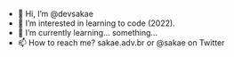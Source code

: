 - 👋 Hi, I’m @devsakae
- 👀 I’m interested in learning to code (2022).
- 🌱 I’m currently learning... something...
- 📫 How to reach me? sakae.adv.br or @sakae on Twitter

<!---
devsakae/devsakae is a ✨ special ✨ repository because its `README.md` (this file) appears on your GitHub profile.
You can click the Preview link to take a look at your changes.
--->
